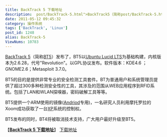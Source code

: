```yaml
---
title: BackTrack 5 下载地址
description:  post/BackTrack-5.html">BackTrack5（简称post/BackTrack-5.html">BT5）发布了，BT5以post/Ubuntu-10.04-LTS-Final.html">UbuntuLucidLTS为基础构建，内核版本为2.6.28，代号"Revolution"。以GPL协议发布。软件版本：KDE4.6；GNOME2.6；Metasploit3.7.0。BT5的目的是提供非常专业的安全检测工具套件。BT为普通用户和系统管理员提供了超过300多种检测安全性的工具，其涉及的范围从WEB应用程序到RFID系统。包括了LAN和WLAN探嗅器，密码破解工具等等。BT5提供一个ARM使用的镜像(/tags/Android">Andriod专用)，一名研究人员利用摩托罗拉的Xoom成功获取了一台post/Deepin-LiteXP-Windows-XP-SP3-V6.2.html">XP系统的控制权。……
date: 2011-05-12 09:45:32
category: 操作系统
tags: ['BackTrack', 'Linux']
post_id: 1248
alias: BackTrack-5
ViewNums: 10783
---
```


[BackTrack 5](/blog/backtrack-5)（简称[BT5](/blog/backtrack-5)）发布了，BT5以[Ubuntu Lucid LTS](/blog/ubuntu-1004-lts-final)为基础构建，内核版本为2.6.28，代号"Revolution"。以GPL协议发布。软件版本：KDE4.6 ；GNOME2.6；Metasploit 3.7.0。

BT5的目的是提供非常专业的安全检测工具套件。BT为普通用户和系统管理员提供了超过300多种检测安全性的工具，其涉及的范围从WEB应用程序到RFID系统。包括了LAN和WLAN探嗅器，密码破解工具等等。

BT5提供一个ARM使用的镜像([Andriod](/tags/Android)专用)，一名研究人员利用摩托罗拉的Xoom成功获取了一台[XP](/blog/deepin-litexp-windows-xp-sp3-v62)系统的控制权。

BT5发布的同时，BT4将被取消技术支持，广大用户最好升级至BT5。

【[**BackTrack 5 下载地址**](/blog/backtrack-5)】 [下载地址](http://www.backtrack-linux.org/downloads/)

